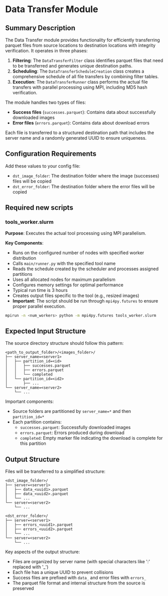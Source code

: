 # Data Transfer Module

## Summary Description

The Data Transfer module provides functionality for efficiently transferring parquet files from source locations to
destination locations with integrity verification. It operates in three phases:

1. **Filtering**: The `DataTransferFilter` class identifies parquet files that need to be transferred and generates
   unique destination paths.
2. **Scheduling**: The `DataTransferScheduleCreation` class creates a comprehensive schedule of all file transfers by
   combining filter tables.
3. **Execution**: The `DataTransferRunner` class performs the actual file transfers with parallel processing using MPI,
   including MD5 hash verification.

The module handles two types of files:

- **Success files** (`successes.parquet`): Contains data about successfully downloaded images
- **Error files** (`errors.parquet`): Contains data about download errors

Each file is transferred to a structured destination path that includes the server name and a randomly generated UUID to
ensure uniqueness.

## Configuration Requirements

Add these values to your config file:

- `dst_image_folder`: The destination folder where the image (successes) files will be copied
- `dst_error_folder`: The destination folder where the error files will be copied

## Required new scripts

### tools_worker.slurm

**Purpose**: Executes the actual tool processing using MPI parallelism.

**Key Components**:

- Runs on the configured number of nodes with specified worker distribution
- Calls `main/runner.py` with the specified tool name
- Reads the schedule created by the scheduler and processes assigned partitions
- Uses all allocated nodes for maximum parallelism
- Configures memory settings for optimal performance
- Typical run time is 3 hours
- Creates output files specific to the tool (e.g., resized images)
- **Important**: The script should be run through `mpi4py.futures` to ensure proper parallel execution.

```bash
mpirun -n <num_workers> python -m mpi4py.futures tools_worker.slurm
```

## Expected Input Structure

The source directory structure should follow this pattern:

```
<path_to_output_folder>/<images_folder>/
├── server_name=<server1>
│   ├── partition_id=<id>
│   │   ├── successes.parquet
│   │   ├── errors.parquet
│   │   └── completed
│   └── partition_id=<id2>
│       ├── ...
└── server_name=<server2>
    └── ...
```

Important components:

- Source folders are partitioned by `server_name=*` and then `partition_id=*`
- Each partition contains:
    - `successes.parquet`: Successfully downloaded images
    - `errors.parquet`: Errors produced during download
    - `completed`: Empty marker file indicating the download is complete for this partition

## Output Structure

Files will be transferred to a simplified structure:

```
<dst_image_folder>/
├── server=<server1>
│   ├── data_<uuid1>.parquet
│   ├── data_<uuid2>.parquet
│   └── ...
└── server=<server2>
    └── ...

<dst_error_folder>/
├── server=<server1>
│   ├── errors_<uuid1>.parquet
│   ├── errors_<uuid2>.parquet
│   └── ...
└── server=<server2>
    └── ...
```

Key aspects of the output structure:

- Files are organized by server name (with special characters like ':' replaced with '_')
- Each file has a unique UUID to prevent collisions
- Success files are prefixed with `data_` and error files with `errors_`
- The parquet file format and internal structure from the source is preserved
